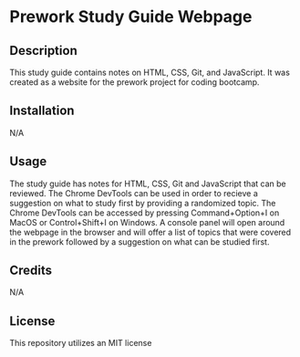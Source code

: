 # Prework Study Guide Webpage

## Description

This study guide contains notes on HTML, CSS, Git, and JavaScript. It was created as a website for the prework project for coding bootcamp.

## Installation

N/A

## Usage

The study guide has notes for HTML, CSS, Git and JavaScript that can be reviewed. The Chrome DevTools can be used in order to recieve a suggestion on what to study first by providing
a randomized topic. The Chrome DevTools can be accessed by pressing Command+Option+I on MacOS or Control+Shift+I on Windows. A console panel will open around the webpage in the browser and will offer a list of topics that were covered in the prework followed by a suggestion on what can be studied first.

## Credits

N/A

## License

This repository utilizes an MIT license
